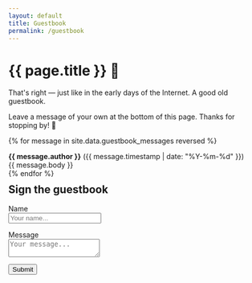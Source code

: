 ```yaml
---
layout: default
title: Guestbook
permalink: /guestbook
---
```


<h1>{{ page.title }} 📖</h1>

That's right &mdash; just like in the early days of the Internet. A good old guestbook.

Leave a message of your own at the bottom of this page. Thanks for stopping by! 👋

{% for message in site.data.guestbook_messages reversed %}
  <div class="guestbook-entry">
    <div class="guestbook-entry-author"><span style="font-weight: bold;">{{ message.author }}</span> ({{ message.timestamp | date: "%Y-%m-%d" }})</div>
    <div class="guestbook-entry-body">{{ message.body }}</div>
  </div>
{% endfor %}


<div class="guestbook-signature-wrapper">

  <h2 style="margin-top: 0.5em;" >Sign the guestbook</h2>

  <form action="/submitted" name="guestbook" netlify netlify-honeypot="not-for-humans">
    <p style="display: none;">
      <label>Don’t fill this out if you're human: <input name="not-for-humans" /></label>
    </p>
    <p>
      <label>Name<br><input placeholder="Your name..." type="text" name="name" /></label>
    </p>
    <p>
      <label>Message<br><textarea name="message" placeholder="Your message..."></textarea></label>
    </p>
    <p>
      <button type="submit">Submit</button>
    </p>
  </form>

</div>
